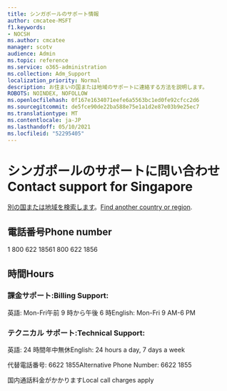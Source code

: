 ```yaml
---
title: シンガポールのサポート情報
author: cmcatee-MSFT
f1.keywords:
- NOCSH
ms.author: cmcatee
manager: scotv
audience: Admin
ms.topic: reference
ms.service: o365-administration
ms.collection: Adm_Support
localization_priority: Normal
description: お住まいの国または地域のサポートに連絡する方法を説明します。
ROBOTS: NOINDEX, NOFOLLOW
ms.openlocfilehash: 0f167e1634071eefe6a5563bc1ed0fe92cfcc2d6
ms.sourcegitcommit: de5fce90de22ba588e75e1a1d2e87e03b9e25ec7
ms.translationtype: MT
ms.contentlocale: ja-JP
ms.lasthandoff: 05/10/2021
ms.locfileid: "52295405"
---
```

# <a name="contact-support-for-singapore"></a><span data-ttu-id="77660-103">シンガポールのサポートに問い合わせ</span><span class="sxs-lookup"><span data-stu-id="77660-103">Contact support for Singapore</span></span>

<span data-ttu-id="77660-104">[別の国または地域を検索します](../../business-video/get-help-support.md)。</span><span class="sxs-lookup"><span data-stu-id="77660-104">[Find another country or region](../../business-video/get-help-support.md).</span></span>

## <a name="phone-number"></a><span data-ttu-id="77660-105">電話番号</span><span class="sxs-lookup"><span data-stu-id="77660-105">Phone number</span></span>
<span data-ttu-id="77660-106">1 800 622 1856</span><span class="sxs-lookup"><span data-stu-id="77660-106">1 800 622 1856</span></span>

## <a name="hours"></a><span data-ttu-id="77660-107">時間</span><span class="sxs-lookup"><span data-stu-id="77660-107">Hours</span></span>
### <a name="billing-support"></a><span data-ttu-id="77660-108">課金サポート:</span><span class="sxs-lookup"><span data-stu-id="77660-108">Billing Support:</span></span>

<span data-ttu-id="77660-109">英語: Mon-Fri午前 9 時から午後 6 時</span><span class="sxs-lookup"><span data-stu-id="77660-109">English: Mon-Fri 9 AM-6 PM</span></span>

### <a name="technical-support"></a><span data-ttu-id="77660-110">テクニカル サポート:</span><span class="sxs-lookup"><span data-stu-id="77660-110">Technical Support:</span></span>

<span data-ttu-id="77660-111">英語: 24 時間年中無休</span><span class="sxs-lookup"><span data-stu-id="77660-111">English: 24 hours a day, 7 days a week</span></span>

<span data-ttu-id="77660-112">代替電話番号: 6622 1855</span><span class="sxs-lookup"><span data-stu-id="77660-112">Alternative Phone Number: 6622 1855</span></span>

<span data-ttu-id="77660-113">国内通話料金がかかります</span><span class="sxs-lookup"><span data-stu-id="77660-113">Local call charges apply</span></span>
